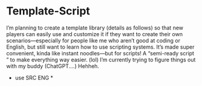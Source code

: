 # Template-Script

I’m planning to create a template library (details as follows) so that new players can easily use and customize it if they want to create their own scenarios—especially for people like me   who aren’t good at coding or English, but still want to learn how to use scripting systems. It’s made super convenient, kinda like instant noodles—but for scripts! A “semi-ready script ”   to make everything way easier. (lol) I’m currently trying to figure things out with my buddy (ChatGPT....) Hehheh.

* use SRC ENG *
